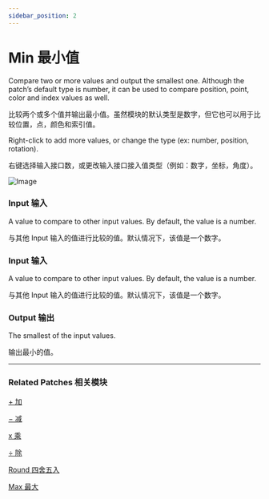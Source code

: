 ```yaml
---
sidebar_position: 2
---
```


# Min 最小值

Compare two or more values and output the smallest one. Although the patch’s default type is number, it can be used to compare position, point, color and index values as well.

比较两个或多个值并输出最小值。虽然模块的默认类型是数字，但它也可以用于比较位置，点，颜色和索引值。

Right-click to add more values, or change the type (ex: number, position, rotation).

右键选择输入接口数，或更改输入接口接入值类型（例如：数字，坐标，角度）。

![Image](https://s3.us-west-2.amazonaws.com/secure.notion-static.com/01649d71-2c6c-4336-8b3d-c291f600ffde/Untitled.png?X-Amz-Algorithm=AWS4-HMAC-SHA256&X-Amz-Content-Sha256=UNSIGNED-PAYLOAD&X-Amz-Credential=AKIAT73L2G45EIPT3X45%2F20220602%2Fus-west-2%2Fs3%2Faws4_request&X-Amz-Date=20220602T175108Z&X-Amz-Expires=86400&X-Amz-Signature=87bb131bc20c19080f17033cd176850308ae1484264f1501873def38f8e8d2be&X-Amz-SignedHeaders=host&response-content-disposition=filename%20%3D%22Untitled.png%22&x-id=GetObject)

### Input 输入

A value to compare to other input values. By default, the value is a number.

与其他 Input 输入的值进行比较的值。默认情况下，该值是一个数字。

### Input 输入

A value to compare to other input values. By default, the value is a number.

与其他 Input 输入的值进行比较的值。默认情况下，该值是一个数字。

### Output 输出

The smallest of the input values.

输出最小的值。

------

### Related Patches 相关模块

[+ 加](./+.md)

[− 减](./-.md)

[x 乘](./x.md)

[÷ 除](./%C3%B7.md)

[Round 四舍五入](./Round.md)

[Max 最大](./Max.md)
